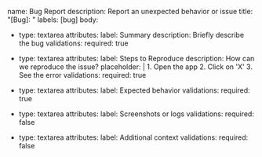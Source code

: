 name: Bug Report
description: Report an unexpected behavior or issue
title: "[Bug]: "
labels: [bug]
body:
  - type: textarea
    attributes:
      label: Summary
      description: Briefly describe the bug
    validations:
      required: true

  - type: textarea
    attributes:
      label: Steps to Reproduce
      description: How can we reproduce the issue?
      placeholder: |
        1. Open the app
        2. Click on 'X'
        3. See the error
    validations:
      required: true

  - type: textarea
    attributes:
      label: Expected behavior
    validations:
      required: true

  - type: textarea
    attributes:
      label: Screenshots or logs
    validations:
      required: false

  - type: textarea
    attributes:
      label: Additional context
    validations:
      required: false
